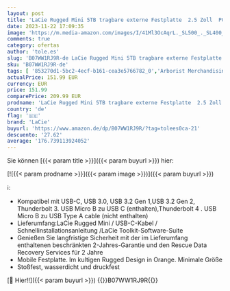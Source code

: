 ```yaml
---
layout: post
title: 'LaCie Rugged Mini 5TB tragbare externe Festplatte  2.5 Zoll  PC & Mac  inkl. USB-C w/o USB-A Kabel  inkl. 2 Jahre Rescue Service  Modellnr.: STJJ5000400'
date: 2023-11-22 17:09:35
image: 'https://m.media-amazon.com/images/I/41Ml3OcAqrL._SL500_._SL400_.jpg'
comments: true
category: ofertas
author: 'tole.es'
slug: 'B07WW1RJ9R-de LaCie Rugged Mini 5TB tragbare externe Festplatte 2.5 Zoll...'
sku: 'B07WW1RJ9R-de'
tags: [ '853270d1-5bc2-4ecf-b161-cea3e5766782_0','Arborist Merchandising Root','Computer & Zubehör','Custom Stores','Datenspeicher','Externe Datenspeicher','Externe Festplatten','Externe Speichermedien','Interne Solid State Drives','Komponenten','PC gaming components','PC-Gaming','Self Service','Special Features Stores','a4cbee59-f823-40fe-831a-7de64f655f6f_0','a4cbee59-f823-40fe-831a-7de64f655f6f_9501','a4cbee59-f823-40fe-831a-7de64f655f6f_9701','lacie','🇩🇪', ]
actualPrice: 151.99 EUR
currency: EUR
price: 151.99
comparePrice: 209.99 EUR
prodname: 'LaCie Rugged Mini 5TB tragbare externe Festplatte  2.5 Zoll  PC & Mac  inkl. USB-C w/o USB-A Kabel  inkl. 2 Jahre Rescue Service  Modellnr.: STJJ5000400'
country: 'de'
flag: '🇩🇪'
brand: 'LaCie'
buyurl: 'https://www.amazon.de/dp/B07WW1RJ9R/?tag=tolees0ca-21'
descuento: '27.62'
average: '176.739113924052'
---
```


Sie können [{{< param title >}}]({{< param buyurl >}}) hier:

[![{{< param prodname >}}]({{< param image >}})]({{< param buyurl >}})

ℹ️:

- Kompatibel mit USB-C, USB 3.0, USB 3.2 Gen 1,USB 3.2 Gen 2, Thunderbolt 3. USB Micro B zu USB C (enthalten),Thunderbolt 4 . USB Micro B zu USB Type A cable (nicht enthalten)
- Lieferumfang:LaCie Rugged Mini / USB-C-Kabel / Schnellinstallationsanleitung /LaCie Toolkit-Software-Suite
- Genießen Sie langfristige Sicherheit mit der im Lieferumfang enthaltenen beschränkten 2-Jahres-Garantie und den Rescue Data Recovery Services für 2 Jahre
- Mobile Festplatte. Im kultigen Rugged Design in Orange. Minimale Größe
- Stoßfest, wasserdicht und druckfest

[🛒 Hier!!]({{< param buyurl >}})
{{<world>}}B07WW1RJ9R{{</world>}}

